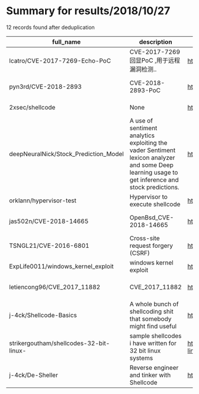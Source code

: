 
# Summary for results/2018/10/27
    
12 records found after deduplication

| full_name | description | html_url | matched_list | matched_count | pushed_at | size | stargazers_count | language | forks_count | vul_ids |
|-----------------------------------------|---------------------------------------------------------------------------------------------------------------------------------------------------|------------------------------------------------------------|----------------------|-----------------|---------------------------|--------|--------------------|------------|---------------|--------------------|
| lcatro/CVE-2017-7269-Echo-PoC | CVE-2017-7269 回显PoC ,用于远程漏洞检测.. | https://github.com/lcatro/CVE-2017-7269-Echo-PoC | ['cve poc', 'cve-2'] | 2 | 2018-10-27 03:20:05+00:00 | 10 | 85 | Python | 38 | ['CVE-2017-7269'] |
| pyn3rd/CVE-2018-2893 | CVE-2018-2893-PoC | https://github.com/pyn3rd/CVE-2018-2893 | ['cve poc', 'cve-2'] | 2 | 2018-10-27 01:42:20+00:00 | 6429 | 93 | Python | 38 | ['CVE-2018-2893'] |
| 2xsec/shellcode | None | https://github.com/2xsec/shellcode | ['shellcode'] | 1 | 2018-10-27 09:44:58+00:00 | 37 | 0 | C | 0 | [] |
| deepNeuralNick/Stock_Prediction_Model | A use of sentiment analytics exploiting the vader Sentiment lexicon analyzer and some Deep learning usage to get inference and stock predictions. | https://github.com/deepNeuralNick/Stock_Prediction_Model | ['exploit'] | 1 | 2018-10-27 01:36:55+00:00 | 48167 | 0 | Python | 1 | [] |
| orklann/hypervisor-test | Hypervisor to execute shellcode | https://github.com/orklann/hypervisor-test | ['shellcode'] | 1 | 2018-10-27 07:53:30+00:00 | 4 | 0 | C | 0 | [] |
| jas502n/CVE-2018-14665 | OpenBsd_CVE-2018-14665 | https://github.com/jas502n/CVE-2018-14665 | ['cve-2'] | 1 | 2018-10-27 10:44:35+00:00 | 309 | 14 | Shell | 9 | ['CVE-2018-14665'] |
| TSNGL21/CVE-2016-6801 | Cross-site request forgery (CSRF) | https://github.com/TSNGL21/CVE-2016-6801 | ['cve-2'] | 1 | 2018-10-27 10:26:42+00:00 | 0 | 0 | | 0 | ['CVE-2016-6801'] |
| ExpLife0011/windows_kernel_exploit | windows kernel exploit | https://github.com/ExpLife0011/windows_kernel_exploit | ['exploit'] | 1 | 2018-10-27 09:14:44+00:00 | 75457 | 0 | C++ | 16 | [] |
| letiencong96/CVE_2017_11882 | CVE_2017_11882 | https://github.com/letiencong96/CVE_2017_11882 | ['cve-2'] | 1 | 2018-10-27 16:02:01+00:00 | 0 | 0 | | 0 | ['CVE-2017-11882'] |
| j-4ck/Shellcode-Basics | A whole bunch of shellcoding shit that somebody might find useful | https://github.com/j-4ck/Shellcode-Basics | ['shellcode'] | 1 | 2018-10-27 17:48:31+00:00 | 2 | 1 | Assembly | 0 | [] |
| strikergoutham/shellcodes-32-bit-linux- | sample shellcodes i have written for 32 bit linux systems | https://github.com/strikergoutham/shellcodes-32-bit-linux- | ['shellcode'] | 1 | 2018-10-27 17:45:32+00:00 | 6 | 0 | C | 0 | [] |
| j-4ck/De-Sheller | Reverse engineer and tinker with Shellcode | https://github.com/j-4ck/De-Sheller | ['shellcode'] | 1 | 2018-10-27 22:05:36+00:00 | 0 | 0 | Python | 0 | [] |
